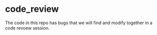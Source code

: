 code_review
===========

The code in this repo has bugs that we will find and modify together in a code revoew session.
